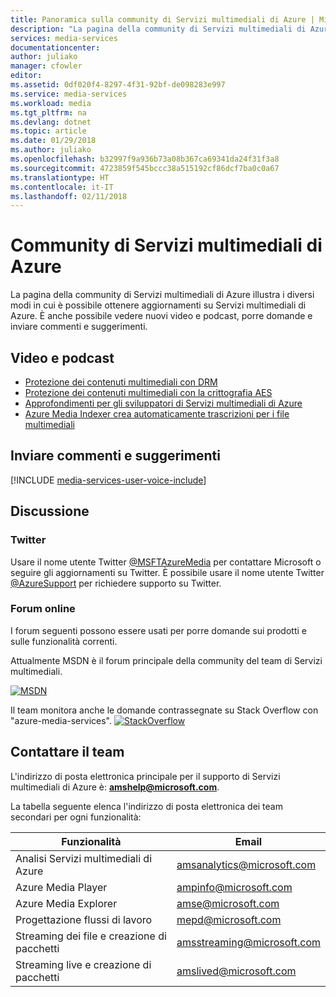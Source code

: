 ```yaml
---
title: Panoramica sulla community di Servizi multimediali di Azure | Microsoft Docs
description: "La pagina della community di Servizi multimediali di Azure illustra i diversi modi in cui è possibile ottenere aggiornamenti su Servizi multimediali di Azure, visualizzare nuovi video e podcast, porre domande e inviare commenti e suggerimenti. "
services: media-services
documentationcenter: 
author: juliako
manager: cfowler
editor: 
ms.assetid: 0df020f4-8297-4f31-92bf-de098283e997
ms.service: media-services
ms.workload: media
ms.tgt_pltfrm: na
ms.devlang: dotnet
ms.topic: article
ms.date: 01/29/2018
ms.author: juliako
ms.openlocfilehash: b32997f9a936b73a08b367ca69341da24f31f3a8
ms.sourcegitcommit: 4723859f545bccc38a515192cf86dcf7ba0c0a67
ms.translationtype: HT
ms.contentlocale: it-IT
ms.lasthandoff: 02/11/2018
---
```

# <a name="azure-media-services-community"></a>Community di Servizi multimediali di Azure
La pagina della community di Servizi multimediali di Azure illustra i diversi modi in cui è possibile ottenere aggiornamenti su Servizi multimediali di Azure. È anche possibile vedere nuovi video e podcast, porre domande e inviare commenti e suggerimenti.   

## <a name="videos-and-podcasts"></a>Video e podcast

- [Protezione dei contenuti multimediali con DRM](https://azure.microsoft.com/documentation/videos/azurefridayprotectingyourmediacontentdrm/) 
- [Protezione dei contenuti multimediali con la crittografia AES](https://azure.microsoft.com/documentation/videos/azure-media-services-protecting-your-media-content-with-aes-encryption/) 
- [Approfondimenti per gli sviluppatori di Servizi multimediali di Azure](https://azure.microsoft.com/documentation/videos/build-2015-azure-media-services-developer-deep-dive/) 
- [Azure Media Indexer crea automaticamente trascrizioni per i file multimediali](https://azure.microsoft.com/documentation/videos/azure-media-indexer-autoatically-creates-transcripts-for-your-media-with-adarsh-solanki/)  


## <a name="provide-feedback-and-make-suggestions"></a>Inviare commenti e suggerimenti
[!INCLUDE [media-services-user-voice-include](../../includes/media-services-user-voice-include.md)]

## <a name="discussion"></a>Discussione
### <a name="twitter"></a>Twitter
Usare il nome utente Twitter [@MSFTAzureMedia](https://twitter.com/MSFTAzureMedia) per contattare Microsoft o seguire gli aggiornamenti su Twitter. È possibile usare il nome utente Twitter [@AzureSupport](https://twitter.com/azuresupport) per richiedere supporto su Twitter.  

### <a name="online-forums"></a>Forum online
I forum seguenti possono essere usati per porre domande sui prodotti e sulle funzionalità correnti.

Attualmente MSDN è il forum principale della community del team di Servizi multimediali.

[![MSDN](./media/media-services-community/msdn.png)](https://social.msdn.microsoft.com/forums/azure/home?forum=MediaServices) 

Il team monitora anche le domande contrassegnate su Stack Overflow con "azure-media-services".
[![StackOverflow](./media/media-services-community/stack-overflow.png)](http://stackoverflow.com/questions/tagged/azure-media-services) 

## <a name="contact-the-team"></a>Contattare il team
L'indirizzo di posta elettronica principale per il supporto di Servizi multimediali di Azure è: **amshelp@microsoft.com**.

La tabella seguente elenca l'indirizzo di posta elettronica dei team secondari per ogni funzionalità:

| Funzionalità | Email |
| --- | --- |
| Analisi Servizi multimediali di Azure |amsanalytics@microsoft.com |
| Azure Media Player |ampinfo@microsoft.com |
| Azure Media Explorer |amse@microsoft.com |
| Progettazione flussi di lavoro |mepd@microsoft.com |
| Streaming dei file e creazione di pacchetti |amsstreaming@microsoft.com |
| Streaming live e creazione di pacchetti |amslived@microsoft.com |

